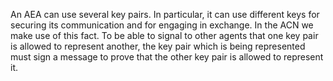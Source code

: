 

An AEA can use several key pairs. In particular, it can use different keys for securing its communication and for engaging in exchange. In the ACN we make use of this fact. To be able to signal to other agents that one key pair is allowed to represent another, the key pair which is being represented must sign a message to prove that the other key pair is allowed to represent it.

